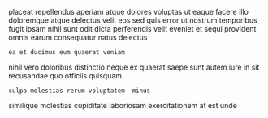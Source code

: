 <!--
title: Pre-emptive contextually-based projection
author: Meaghan
date: 2014-08-27-1011
link: 2014-08-27-1011-pre-emptive-contextually-based-projection
tags: [params,premium,Angularjs,Ember]
-->

placeat repellendus aperiam atque dolores  voluptas  ut
eaque facere illo doloremque
atque delectus velit eos  sed quis error ut
nostrum temporibus fugit ipsam nihil sunt
odit dicta perferendis  velit
eveniet et sequi provident omnis earum consequatur natus delectus
 	ea et ducimus eum quaerat veniam
nihil vero doloribus distinctio neque ex quaerat
saepe sunt autem iure in sit recusandae quo officiis quisquam
 	culpa molestias rerum voluptatem  minus 
similique molestias cupiditate
laboriosam   exercitationem at
  est unde